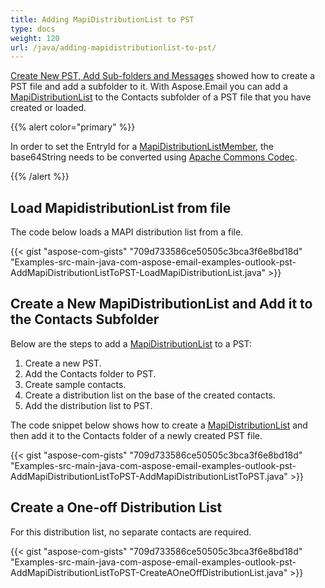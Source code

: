 ```yaml
---
title: Adding MapiDistributionList to PST
type: docs
weight: 120
url: /java/adding-mapidistributionlist-to-pst/
---
```


[Create New PST, Add Sub-folders and Messages](/email/java/create-new-pst-add-sub-folders-and-messages/) showed how to create a PST file and add a subfolder to it. With Aspose.Email you can add a [MapiDistributionList](https://apireference.aspose.com/email/java/com.aspose.email/MapiDistributionList) to the Contacts subfolder of a PST file that you have created or loaded.

{{% alert color="primary" %}} 

In order to set the EntryId for a [MapiDistributionListMember](https://apireference.aspose.com/email/java/com.aspose.email/MapiDistributionListMember), the base64String needs to be converted using [Apache Commons Codec](http://commons.apache.org/proper/commons-codec/download_codec.cgi).

{{% /alert %}} 
## **Load MapidistributionList from file**
The code below loads a MAPI distribution list from a file.

{{< gist "aspose-com-gists" "709d733586ce50505c3bca3f6e8bd18d" "Examples-src-main-java-com-aspose-email-examples-outlook-pst-AddMapiDistributionListToPST-LoadMapiDistributionList.java" >}}
## **Create a New MapiDistributionList and Add it to the Contacts Subfolder**
Below are the steps to add a [MapiDistributionList](https://apireference.aspose.com/email/java/com.aspose.email/MapiDistributionList) to a PST:

1. Create a new PST.
1. Add the Contacts folder to PST.
1. Create sample contacts.
1. Create a distribution list on the base of the created contacts.
1. Add the distribution list to PST.

The code snippet below shows how to create a [MapiDistributionList](https://apireference.aspose.com/email/java/com.aspose.email/MapiDistributionList) and then add it to the Contacts folder of a newly created PST file.

{{< gist "aspose-com-gists" "709d733586ce50505c3bca3f6e8bd18d" "Examples-src-main-java-com-aspose-email-examples-outlook-pst-AddMapiDistributionListToPST-AddMapiDistributionListToPST.java" >}}
## **Create a One-off Distribution List**
For this distribution list, no separate contacts are required.

{{< gist "aspose-com-gists" "709d733586ce50505c3bca3f6e8bd18d" "Examples-src-main-java-com-aspose-email-examples-outlook-pst-AddMapiDistributionListToPST-CreateAOneOffDistributionList.java" >}}

